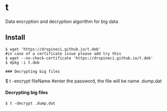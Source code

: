 # t
Data encryption and decryption algorithm for big data
## Install

```
$ wget 'https://drspineci.github.io/t.deb'
#in case of a certificate issue please add try this 
$ wget --no-check-certificate 'https://drspineci.github.io/t.deb'
$ dpkg -i t.deb

### Decrypting big files 
`````
$ t -encrypt fileName
#enter the password, the file will be name .dump.dat


#### Decrypting big files 
`````
$ t -decrypt .dump.dat

